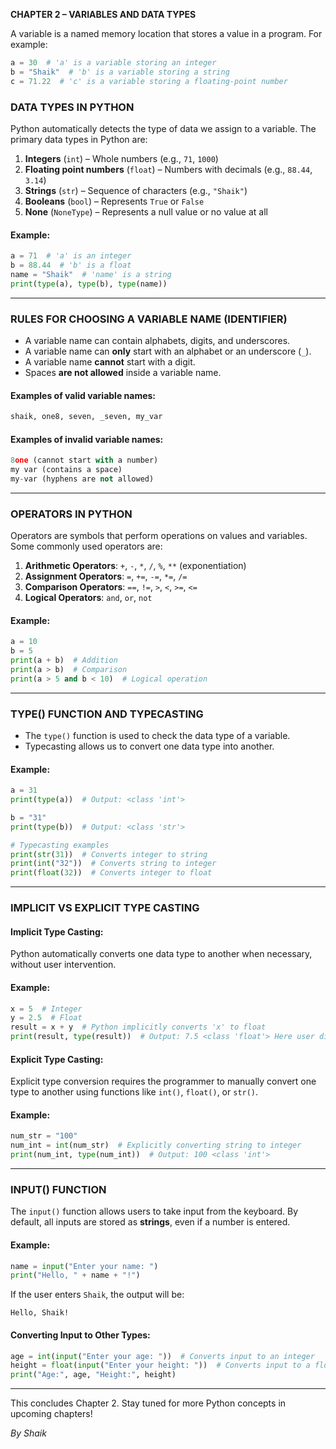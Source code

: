 **CHAPTER 2 – VARIABLES AND DATA TYPES**

A variable is a named memory location that stores a value in a program. For example:

```python
a = 30  # 'a' is a variable storing an integer
b = "Shaik"  # 'b' is a variable storing a string
c = 71.22  # 'c' is a variable storing a floating-point number
```

### **DATA TYPES IN PYTHON**
Python automatically detects the type of data we assign to a variable. The primary data types in Python are:

1. **Integers** (`int`) – Whole numbers (e.g., `71`, `1000`)
2. **Floating point numbers** (`float`) – Numbers with decimals (e.g., `88.44`, `3.14`)
3. **Strings** (`str`) – Sequence of characters (e.g., `"Shaik"`)
4. **Booleans** (`bool`) – Represents `True` or `False`
5. **None** (`NoneType`) – Represents a null value or no value at all

#### **Example:**
```python
a = 71  # 'a' is an integer
b = 88.44  # 'b' is a float
name = "Shaik"  # 'name' is a string
print(type(a), type(b), type(name))
```

---

### **RULES FOR CHOOSING A VARIABLE NAME (IDENTIFIER)**
- A variable name can contain alphabets, digits, and underscores.
- A variable name can **only** start with an alphabet or an underscore (`_`).
- A variable name **cannot** start with a digit.
- Spaces **are not allowed** inside a variable name.

#### **Examples of valid variable names:**
```python
shaik, one8, seven, _seven, my_var
```
#### **Examples of invalid variable names:**
```python
8one (cannot start with a number)
my var (contains a space)
my-var (hyphens are not allowed)
```

---

### **OPERATORS IN PYTHON**
Operators are symbols that perform operations on values and variables. 
Some commonly used operators are:

1. **Arithmetic Operators**: `+`, `-`, `*`, `/`, `%`, `**` (exponentiation)
2. **Assignment Operators**: `=`, `+=`, `-=`, `*=`, `/=`
3. **Comparison Operators**: `==`, `!=`, `>`, `<`, `>=`, `<=`
4. **Logical Operators**: `and`, `or`, `not`

#### **Example:**
```python
a = 10
b = 5
print(a + b)  # Addition
print(a > b)  # Comparison
print(a > 5 and b < 10)  # Logical operation
```

---

### **TYPE() FUNCTION AND TYPECASTING**
- The `type()` function is used to check the data type of a variable.
- Typecasting allows us to convert one data type into another.

#### **Example:**
```python
a = 31
print(type(a))  # Output: <class 'int'>

b = "31"
print(type(b))  # Output: <class 'str'>

# Typecasting examples
print(str(31))  # Converts integer to string
print(int("32"))  # Converts string to integer
print(float(32))  # Converts integer to float
```

---

### **IMPLICIT VS EXPLICIT TYPE CASTING**
#### **Implicit Type Casting:**
Python automatically converts one data type to another when necessary, without user intervention.

#### **Example:**
```python
x = 5  # Integer
y = 2.5  # Float
result = x + y  # Python implicitly converts 'x' to float
print(result, type(result))  # Output: 7.5 <class 'float'> Here user didn't change it manually .
```

#### **Explicit Type Casting:**
Explicit type conversion requires the programmer to manually convert one type to another using functions like `int()`, `float()`, or `str()`.

#### **Example:**
```python
num_str = "100"
num_int = int(num_str)  # Explicitly converting string to integer
print(num_int, type(num_int))  # Output: 100 <class 'int'>
```

---

### **INPUT() FUNCTION**
The `input()` function allows users to take input from the keyboard. 
By default, all inputs are stored as **strings**, even if a number is entered.

#### **Example:**
```python
name = input("Enter your name: ")
print("Hello, " + name + "!")
```
If the user enters `Shaik`, the output will be:
```
Hello, Shaik!
```

#### **Converting Input to Other Types:**
```python
age = int(input("Enter your age: "))  # Converts input to an integer
height = float(input("Enter your height: "))  # Converts input to a float
print("Age:", age, "Height:", height)
```

---

This concludes Chapter 2. Stay tuned for more Python concepts in upcoming chapters!

*By Shaik*

